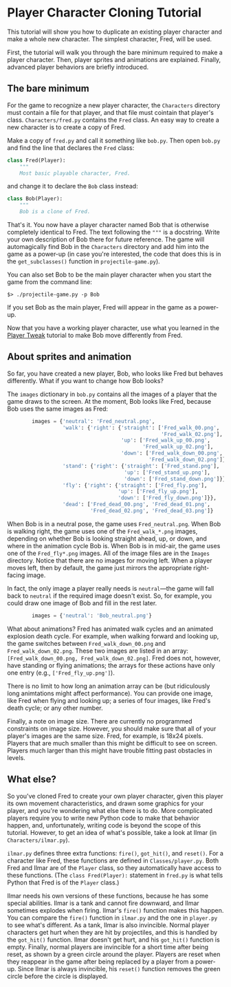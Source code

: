 # Player Character Cloning Tutorial

This tutorial will show you how to duplicate an existing player character and make a whole new character.
The simplest character, Fred, will be used.

First, the tutorial will walk you through the bare minimum required to make a player character.
Then, player sprites and animations are explained.
Finally, advanced player behaviors are briefly introduced.

## The bare minimum

For the game to recognize a new player character, the `Characters` directory must contain a file for that player, and that file must cointain that player's class.
`Characters/fred.py` contains the `Fred` class.
An easy way to create a new character is to create a copy of Fred.

Make a copy of `fred.py` and call it something like `bob.py`.
Then open `bob.py` and find the line that declares the `Fred` class:

```python
class Fred(Player):
    """
    Most basic playable character, Fred.
```

and change it to declare the `Bob` class instead:

```python
class Bob(Player):
    """
    Bob is a clone of Fred.
```

That's it.
You now have a player character named Bob that is otherwise completely identical to Fred.
The text following the `"""` is a docstring.
Write your own description of Bob there for future reference.
The game will automagically find Bob in the `Characters` directory and add him into the game as a power-up (in case you're interested, the code that does this is in the `get_subclasses()` function in `projectile-game.py`).

You can also set Bob to be the main player character when you start the game from the command line:

```
$> ./projectile-game.py -p Bob
```

If you set Bob as the main player, Fred will appear in the game as a power-up.

Now that you have a working player character, use what you learned in the [Player Tweak](Player_Tweak.md) tutorial to make Bob move differently from Fred.

## About sprites and animation

So far, you have created a new player, Bob, who looks like Fred but behaves differently.
What if you want to change how Bob looks?

The `images` dictionary in `bob.py` contains all the images of a player that the game draws to the screen.
At the moment, Bob looks like Fred, because Bob uses the same images as Fred:

```python
        images = {'neutral': 'Fred_neutral.png',
                  'walk': {'right': {'straight': ['Fred_walk_00.png',
                                                  'Fred_walk_02.png'],
                                     'up': ['Fred_walk_up_00.png',
                                            'Fred_walk_up_02.png'],
                                     'down': ['Fred_walk_down_00.png',
                                              'Fred_walk_down_02.png']}},
                  'stand': {'right': {'straight': ['Fred_stand.png'],
                                      'up': ['Fred_stand_up.png'],
                                      'down': ['Fred_stand_down.png']}},
                  'fly': {'right': {'straight': ['Fred_fly.png'],
                                    'up': ['Fred_fly_up.png'],
                                    'down': ['Fred_fly_down.png']}},
                  'dead': ['Fred_dead_00.png', 'Fred_dead_01.png',
                           'Fred_dead_02.png', 'Fred_dead_03.png']}
```

When Bob is in a neutral pose, the game uses `Fred_neutral.png`.
When Bob is walking right, the game uses one of the `Fred_walk_*.png` images, depending on whether Bob is looking straight ahead, up, or down, and where in the animation cycle Bob is.
When Bob is in mid-air, the game uses one of the `Fred_fly*.png` images.
All of the image files are in the `Images` directory.
Notice that there are no images for moving left.
When a player moves left, then by default, the game just mirrors the appropriate right-facing image.

In fact, the only image a player really needs is `neutral`&mdash;the game will fall back to `neutral` if the required image doesn't exist.
So, for example, you could draw one image of Bob and fill in the rest later.

```python
        images = {'neutral': 'Bob_neutral.png'}
```

What about animations?
Fred has animated walk cycles and an animated explosion death cycle.
For example, when walking forward and looking up, the game switches between `Fred_walk_down_00.png` and `Fred_walk_down_02.png`.
These two images are listed in an array: `[Fred_walk_down_00.png, Fred_walk_down_02.png]`.
Fred does not, however, have standing or flying animations; the arrays for these actions have only one entry (e.g., `['Fred_fly_up.png']`).

There is no limit to how long an animation array can be (but ridiculously long animtations might affect performance).
You can provide one image, like Fred when flying and looking up; a series of four images, like Fred's death cycle; or any other number.

Finally, a note on image size.
There are currently no programmed constraints on image size.
However, you should make sure that all of your player's images are the same size.
Fred, for example, is 18x24 pixels.
Players that are much smaller than this might be difficult to see on screen.
Players much larger than this might have trouble fitting past obstacles in levels.

## What else?

So you've cloned Fred to create your own player character, given this player its own movement characteristics, and drawn some graphics for your player, and you're wondering what else there is to do.
More complicated players require you to write new Python code to make that behavior happen, and, unfortunately, writing code is beyond the scope of this tutorial.
However, to get an idea of what's possible, take a look at Ilmar (in `Characters/ilmar.py`).

`ilmar.py` defines three extra functions: `fire()`, `got_hit()`, and `reset()`.
For a character like Fred, these functions are defined in `Classes/player.py`.
Both Fred and Ilmar are of the `Player` class, so they automatically have access to these functions.
(The `class Fred(Player):` statement in `fred.py` is what tells Python that Fred is of the `Player` class.)

Ilmar needs his own versions of these functions, because he has some special abilities.
Ilmar is a tank and cannot fire downward, and Ilmar sometimes explodes when firing.
Ilmar's `fire()` function makes this happen.
You can compare the `fire()` function in `ilmar.py` and the one in `player.py` to see what's different.
As a tank, Ilmar is also invincible.
Normal player characters get hurt when they are hit by projectiles, and this is handled by the `got_hit()` function.
Ilmar doesn't get hurt, and his `got_hit()` function is empty.
Finally, normal players are invincible for a short time after being reset, as shown by a green circle around the player.
Players are reset when they reappear in the game after being replaced by a player from a power-up.
Since Ilmar is always invincible, his `reset()` function removes the green circle before the circle is displayed.

